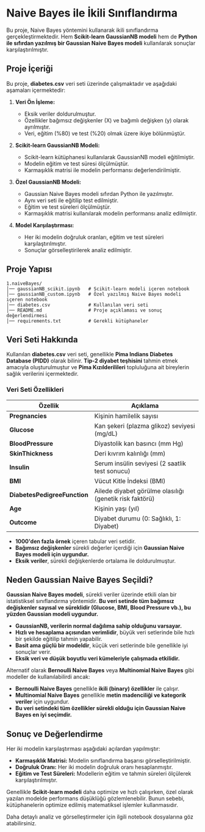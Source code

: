 # Naive Bayes ile İkili Sınıflandırma

Bu proje, Naive Bayes yöntemini kullanarak ikili sınıflandırma gerçekleştirmektedir. Hem **Scikit-learn GaussianNB modeli** hem de **Python ile sıfırdan yazılmış bir Gaussian Naive Bayes modeli** kullanılarak sonuçlar karşılaştırılmıştır.

##  Proje İçeriği
Bu proje, **diabetes.csv** veri seti üzerinde çalışmaktadır ve aşağıdaki aşamaları içermektedir:

1. **Veri Ön İşleme:**
   - Eksik veriler doldurulmuştur.
   - Özellikler bağımsız değişkenler (X) ve bağımlı değişken (y) olarak ayrılmıştır.
   - Veri, eğitim (%80) ve test (%20) olmak üzere ikiye bölünmüştür.

2. **Scikit-learn GaussianNB Modeli:**
   - Scikit-learn kütüphanesi kullanılarak GaussianNB modeli eğitilmiştir.
   - Modelin eğitim ve test süresi ölçülmüştür.
   - Karmaşıklık matrisi ile modelin performansı değerlendirilmiştir.

3. **Özel GaussianNB Modeli:**
   - Gaussian Naive Bayes modeli sıfırdan Python ile yazılmıştır.
   - Aynı veri seti ile eğitilip test edilmiştir.
   - Eğitim ve test süreleri ölçülmüştür.
   - Karmaşıklık matrisi kullanılarak modelin performansı analiz edilmiştir.

4. **Model Karşılaştırması:**
   - Her iki modelin doğruluk oranları, eğitim ve test süreleri karşılaştırılmıştır.
   - Sonuçlar görselleştirilerek analiz edilmiştir.

##  Proje Yapısı
```
1.naiveBayes/
│── gaussianNB_scikit.ipynb   # Scikit-learn modeli içeren notebook
│── gaussianNB_custom.ipynb   # Özel yazılmış Naive Bayes modeli içeren notebook
│── diabetes.csv              # Kullanılan veri seti
│── README.md                 # Proje açıklaması ve sonuç değerlendirmesi
│── requirements.txt          # Gerekli kütüphaneler
```

##  Veri Seti Hakkında
Kullanılan **diabetes.csv** veri seti, genellikle **Pima Indians Diabetes Database (PIDD)** olarak bilinir. **Tip-2 diyabet teşhisini** tahmin etmek amacıyla oluşturulmuştur ve **Pima Kızılderilileri** topluluğuna ait bireylerin sağlık verilerini içermektedir.

###  **Veri Seti Özellikleri**
| **Özellik**            | **Açıklama** |
|------------------------|-------------|
| **Pregnancies**        | Kişinin hamilelik sayısı |
| **Glucose**           | Kan şekeri (plazma glikoz) seviyesi (mg/dL) |
| **BloodPressure**      | Diyastolik kan basıncı (mm Hg) |
| **SkinThickness**      | Deri kıvrım kalınlığı (mm) |
| **Insulin**           | Serum insülin seviyesi (2 saatlik test sonucu) |
| **BMI**               | Vücut Kitle İndeksi (BMI) |
| **DiabetesPedigreeFunction** | Ailede diyabet görülme olasılığı (genetik risk faktörü) |
| **Age**               | Kişinin yaşı (yıl) |
| **Outcome**           | Diyabet durumu (0: Sağlıklı, 1: Diyabet) |

- **1000'den fazla örnek** içeren tabular veri setidir.
- **Bağımsız değişkenler** sürekli değerler içerdiği için **Gaussian Naive Bayes modeli için uygundur.**
- **Eksik veriler**, sürekli değişkenlerde ortalama ile doldurulmuştur.

##  Neden Gaussian Naive Bayes Seçildi?
**Gaussian Naive Bayes modeli**, sürekli veriler üzerinde etkili olan bir istatistiksel sınıflandırma yöntemidir. **Bu veri setinde tüm bağımsız değişkenler sayısal ve süreklidir (Glucose, BMI, Blood Pressure vb.), bu yüzden Gaussian modeli uygundur.**

- **GaussianNB, verilerin normal dağılıma sahip olduğunu varsayar.**
- **Hızlı ve hesaplama açısından verimlidir**, büyük veri setlerinde bile hızlı bir şekilde eğitilip tahmin yapabilir.
- **Basit ama güçlü bir modeldir**, küçük veri setlerinde bile genellikle iyi sonuçlar verir.
- **Eksik veri ve düşük boyutlu veri kümeleriyle çalışmada etkilidir.**

Alternatif olarak **Bernoulli Naive Bayes** veya **Multinomial Naive Bayes** gibi modeller de kullanılabilirdi ancak:
- **Bernoulli Naive Bayes** genellikle **ikili (binary) özellikler** ile çalışır.
- **Multinomial Naive Bayes** genellikle **metin madenciliği ve kategorik veriler** için uygundur.
- **Bu veri setindeki tüm özellikler sürekli olduğu için Gaussian Naive Bayes en iyi seçimdir.**

##  Sonuç ve Değerlendirme
Her iki modelin karşılaştırması aşağıdaki açılardan yapılmıştır:

- **Karmaşıklık Matrisi:** Modelin sınıflandırma başarısı görselleştirilmiştir.
- **Doğruluk Oranı:** Her iki modelin doğruluk oranı hesaplanmıştır.
- **Eğitim ve Test Süreleri:** Modellerin eğitim ve tahmin süreleri ölçülerek karşılaştırılmıştır.

Genellikle **Scikit-learn modeli** daha optimize ve hızlı çalışırken, özel olarak yazılan modelde performans düşüklüğü gözlemlenebilir. Bunun sebebi, kütüphanelerin optimize edilmiş matematiksel işlemler kullanmasıdır.

Daha detaylı analiz ve görselleştirmeler için ilgili notebook dosyalarına göz atabilirsiniz.


